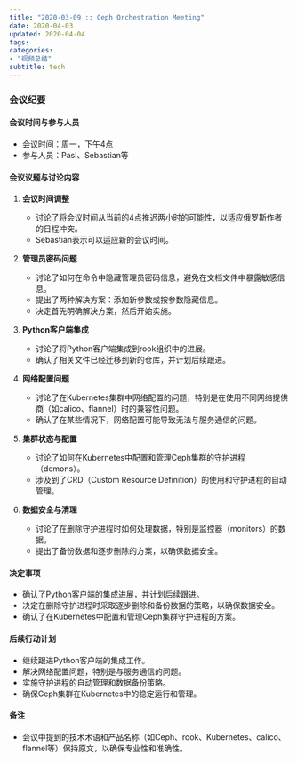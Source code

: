 ```yaml
---
title: "2020-03-09 :: Ceph Orchestration Meeting"
date: 2020-04-03
updated: 2020-04-04
tags:
categories:
- "视频总结"
subtitle: tech
---
```



### 会议纪要

#### 会议时间与参与人员
- 会议时间：周一，下午4点
- 参与人员：Pasi、Sebastian等

#### 会议议题与讨论内容
1. **会议时间调整**
   - 讨论了将会议时间从当前的4点推迟两小时的可能性，以适应俄罗斯作者的日程冲突。
   - Sebastian表示可以适应新的会议时间。

2. **管理员密码问题**
   - 讨论了如何在命令中隐藏管理员密码信息，避免在文档文件中暴露敏感信息。
   - 提出了两种解决方案：添加新参数或按参数隐藏信息。
   - 决定首先明确解决方案，然后开始实施。

3. **Python客户端集成**
   - 讨论了将Python客户端集成到rook组织中的进展。
   - 确认了相关文件已经迁移到新的仓库，并计划后续跟进。

4. **网络配置问题**
   - 讨论了在Kubernetes集群中网络配置的问题，特别是在使用不同网络提供商（如calico、flannel）时的兼容性问题。
   - 确认了在某些情况下，网络配置可能导致无法与服务通信的问题。

5. **集群状态与配置**
   - 讨论了如何在Kubernetes中配置和管理Ceph集群的守护进程（demons）。
   - 涉及到了CRD（Custom Resource Definition）的使用和守护进程的自动管理。

6. **数据安全与清理**
   - 讨论了在删除守护进程时如何处理数据，特别是监控器（monitors）的数据。
   - 提出了备份数据和逐步删除的方案，以确保数据安全。

#### 决定事项
- 确认了Python客户端的集成进展，并计划后续跟进。
- 决定在删除守护进程时采取逐步删除和备份数据的策略，以确保数据安全。
- 确认了在Kubernetes中配置和管理Ceph集群守护进程的方案。

#### 后续行动计划
- 继续跟进Python客户端的集成工作。
- 解决网络配置问题，特别是与服务通信的问题。
- 实施守护进程的自动管理和数据备份策略。
- 确保Ceph集群在Kubernetes中的稳定运行和管理。

#### 备注
- 会议中提到的技术术语和产品名称（如Ceph、rook、Kubernetes、calico、flannel等）保持原文，以确保专业性和准确性。